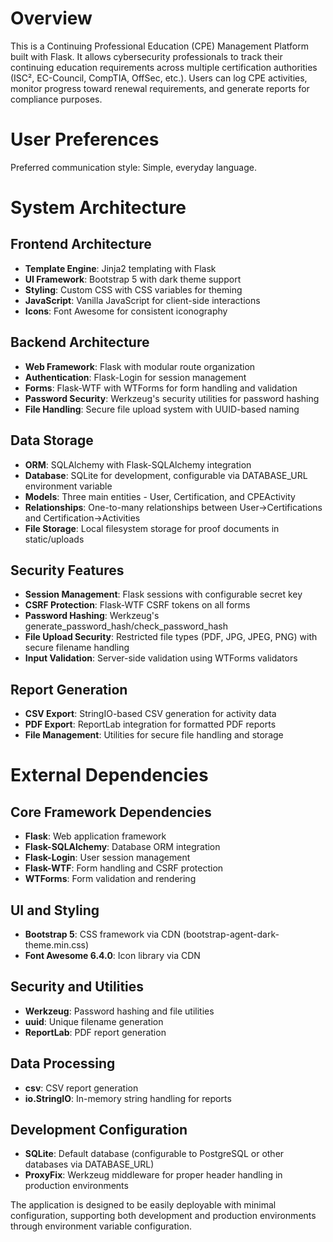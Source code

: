 # Overview

This is a Continuing Professional Education (CPE) Management Platform built with Flask. It allows cybersecurity professionals to track their continuing education requirements across multiple certification authorities (ISC², EC-Council, CompTIA, OffSec, etc.). Users can log CPE activities, monitor progress toward renewal requirements, and generate reports for compliance purposes.

# User Preferences

Preferred communication style: Simple, everyday language.

# System Architecture

## Frontend Architecture
- **Template Engine**: Jinja2 templating with Flask
- **UI Framework**: Bootstrap 5 with dark theme support
- **Styling**: Custom CSS with CSS variables for theming
- **JavaScript**: Vanilla JavaScript for client-side interactions
- **Icons**: Font Awesome for consistent iconography

## Backend Architecture
- **Web Framework**: Flask with modular route organization
- **Authentication**: Flask-Login for session management
- **Forms**: Flask-WTF with WTForms for form handling and validation
- **Password Security**: Werkzeug's security utilities for password hashing
- **File Handling**: Secure file upload system with UUID-based naming

## Data Storage
- **ORM**: SQLAlchemy with Flask-SQLAlchemy integration
- **Database**: SQLite for development, configurable via DATABASE_URL environment variable
- **Models**: Three main entities - User, Certification, and CPEActivity
- **Relationships**: One-to-many relationships between User->Certifications and Certification->Activities
- **File Storage**: Local filesystem storage for proof documents in static/uploads

## Security Features
- **Session Management**: Flask sessions with configurable secret key
- **CSRF Protection**: Flask-WTF CSRF tokens on all forms
- **Password Hashing**: Werkzeug's generate_password_hash/check_password_hash
- **File Upload Security**: Restricted file types (PDF, JPG, JPEG, PNG) with secure filename handling
- **Input Validation**: Server-side validation using WTForms validators

## Report Generation
- **CSV Export**: StringIO-based CSV generation for activity data
- **PDF Export**: ReportLab integration for formatted PDF reports
- **File Management**: Utilities for secure file handling and storage

# External Dependencies

## Core Framework Dependencies
- **Flask**: Web application framework
- **Flask-SQLAlchemy**: Database ORM integration
- **Flask-Login**: User session management
- **Flask-WTF**: Form handling and CSRF protection
- **WTForms**: Form validation and rendering

## UI and Styling
- **Bootstrap 5**: CSS framework via CDN (bootstrap-agent-dark-theme.min.css)
- **Font Awesome 6.4.0**: Icon library via CDN

## Security and Utilities
- **Werkzeug**: Password hashing and file utilities
- **uuid**: Unique filename generation
- **ReportLab**: PDF report generation

## Data Processing
- **csv**: CSV report generation
- **io.StringIO**: In-memory string handling for reports

## Development Configuration
- **SQLite**: Default database (configurable to PostgreSQL or other databases via DATABASE_URL)
- **ProxyFix**: Werkzeug middleware for proper header handling in production environments

The application is designed to be easily deployable with minimal configuration, supporting both development and production environments through environment variable configuration.